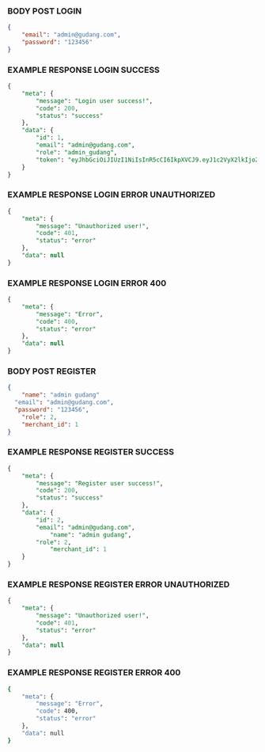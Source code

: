 ### BODY POST LOGIN
```json
{
    "email": "admin@gudang.com",
    "password": "123456"
}
```

### EXAMPLE RESPONSE LOGIN SUCCESS
```sql
{
    "meta": {
        "message": "Login user success!",
        "code": 200,
        "status": "success"
    },
    "data": {
        "id": 1,
        "email": "admin@gudang.com",
        "role": "admin_gudang",
        "token": "eyJhbGciOiJIUzI1NiIsInR5cCI6IkpXVCJ9.eyJ1c2VyX2lkIjo2fQ.F-8Wkdr-84JAw0CGhloMpbKFi2QwpXvSbvXBCtoYrHs"
    }
}
```

### EXAMPLE RESPONSE LOGIN ERROR UNAUTHORIZED
```sql
{
    "meta": {
        "message": "Unauthorized user!",
        "code": 401,
        "status": "error"
    },
    "data": null
}
```

### EXAMPLE RESPONSE LOGIN ERROR 400
```sql
{
    "meta": {
        "message": "Error",
        "code": 400,
        "status": "error"
    },
    "data": null
}
```


### BODY POST REGISTER
```json
{
	"name": "admin gudang"
  "email": "admin@gudang.com",
  "password": "123456",
	"role": 2,
	"merchant_id": 1
}
```

### EXAMPLE RESPONSE REGISTER SUCCESS
```sql
{
    "meta": {
        "message": "Register user success!",
        "code": 200,
        "status": "success"
    },
    "data": {
        "id": 2,
        "email": "admin@gudang.com",
		    "name": "admin gudang",
        "role": 2,
		    "merchant_id": 1
    }
}
```

### EXAMPLE RESPONSE REGISTER ERROR UNAUTHORIZED
```sql
{
    "meta": {
        "message": "Unauthorized user!",
        "code": 401,
        "status": "error"
    },
    "data": null
}
```

### EXAMPLE RESPONSE REGISTER ERROR 400
```sh
{
    "meta": {
        "message": "Error",
        "code": 400,
        "status": "error"
    },
    "data": null
}
```
